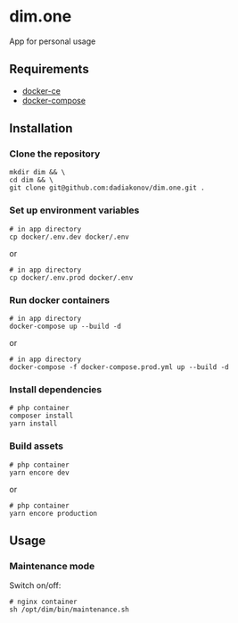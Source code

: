 # dim.one

App for personal usage

## Requirements

- [docker-ce](https://docs.docker.com/engine/install/)
- [docker-compose](https://docs.docker.com/compose/install/)

## Installation

### Clone the repository
```shell script
mkdir dim && \
cd dim && \
git clone git@github.com:dadiakonov/dim.one.git .
```

### Set up environment variables
```shell script
# in app directory
cp docker/.env.dev docker/.env
```
or
```shell script
# in app directory
cp docker/.env.prod docker/.env
```

### Run docker containers
```shell script
# in app directory
docker-compose up --build -d
```
or
```shell script
# in app directory
docker-compose -f docker-compose.prod.yml up --build -d
```

### Install dependencies
```shell script
# php container
composer install
yarn install
```

### Build assets
```shell script
# php container
yarn encore dev
```
or
```shell script
# php container
yarn encore production
```

## Usage

### Maintenance mode
Switch on/off:
```shell script
# nginx container
sh /opt/dim/bin/maintenance.sh
```
